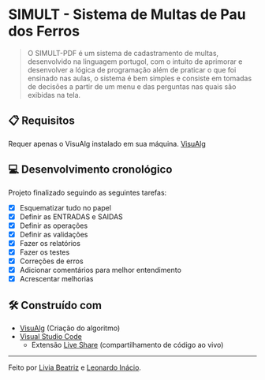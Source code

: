 # SIMULT - Sistema de Multas de Pau dos Ferros
>O SIMULT-PDF é um sistema de cadastramento de multas, desenvolvido na linguagem portugol, com o intuito de aprimorar e desenvolver a lógica de programação além de praticar o que foi ensinado nas aulas, o sistema é bem simples e consiste em tomadas de decisões a partir de um menu e das perguntas nas quais são exibidas na tela.  

## :clipboard: Requisitos
Requer apenas o VisuAlg instalado em sua máquina. [VisuAlg](https://visualg3.com.br/baixe-o-visualg-3-0-7/)

## :computer: Desenvolvimento cronológico 
Projeto finalizado seguindo as seguintes tarefas:
- [x] Esquematizar tudo no papel
- [x] Definir as ENTRADAS e SAIDAS
- [x] Definir as operações
- [x] Definir as validações
- [x] Fazer os relatórios
- [x] Fazer os testes
- [x] Correções de erros
- [x] Adicionar comentários para melhor entendimento 
- [x] Acrescentar melhorias

## :hammer_and_wrench: Construído com
*  [VisuAlg](https://visualg3.com.br/) (Criação do algoritmo)
*  [Visual Studio Code](https://code.visualstudio.com/)
   - Extensão [Live Share](https://marketplace.visualstudio.com/items?itemName=MS-vsliveshare.vsliveshare-pack) (compartilhamento de código ao vivo)
***
Feito por [Livia Beatriz](https://github.com/liviabeatrizml) e [Leonardo Inácio](https://github.com/leonardoIGD).
